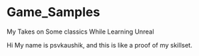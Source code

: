 # Game_Samples
My Takes on Some classics While Learning Unreal

Hi My name is psvkaushik, and this is like a proof of my skillset.
